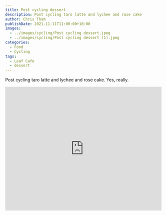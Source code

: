 ```yaml
---
title: Post cycling dessert
description: Post cycling taro latte and lychee and rose cake
author: Chris Tham
publishDate: 2021-11-11T11:00:00+10:00
images:
  - ../images/cycling/Post cycling dessert.jpeg
  - ../images/cycling/Post cycling dessert (1).jpeg
categories:
  - Food
  - Cycling
tags:
  - Leaf Cafe
  - dessert
---
```

Post cycling taro latte and lychee and rose cake. Yes, really.

<iframe src="https://www.facebook.com/plugins/post.php?href=https%3A%2F%2Fwww.facebook.com%2Fchris1.tham%2Fposts%2Fpfbid02Lca37DDpQ3e3mEbGXYULfGrBSBTofhNYkoMxXSMkbu4S6skyMuvcEpvG9nUK51PRl&show_text=true&width=500" width="500" height="396" style="border:none;overflow:hidden" scrolling="no" frameborder="0" allowfullscreen="true" allow="autoplay; clipboard-write; encrypted-media; picture-in-picture; web-share"></iframe>
